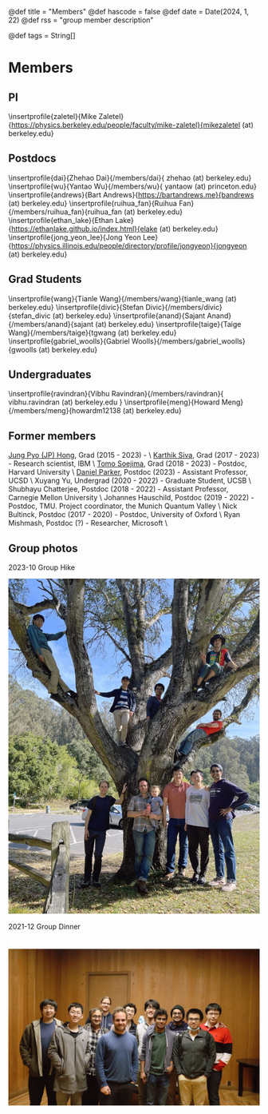 @def title = "Members"
@def hascode = false
@def date = Date(2024, 1, 22)
@def rss = "group member description"

@def tags = String[]

# Members

## PI

\insertprofile{zaletel}{Mike Zaletel}{https://physics.berkeley.edu/people/faculty/mike-zaletel}{mikezaletel (at) berkeley.edu}

## Postdocs

\insertprofile{dai}{Zhehao Dai}{/members/dai}{ zhehao (at) berkeley.edu}
\insertprofile{wu}{Yantao Wu}{/members/wu}{ yantaow (at) princeton.edu}
\insertprofile{andrews}{Bart Andrews}{https://bartandrews.me}{bandrews (at) berkeley.edu}
\insertprofile{ruihua_fan}{Ruihua Fan}{/members/ruihua_fan}{ruihua_fan (at) berkeley.edu}
\insertprofile{ethan_lake}{Ethan Lake}{https://ethanlake.github.io/index.html}{elake (at) berkeley.edu}
\insertprofile{jong_yeon_lee}{Jong Yeon Lee}{https://physics.illinois.edu/people/directory/profile/jongyeon}{jongyeon (at) berkeley.edu}

## Grad Students

\insertprofile{wang}{Tianle Wang}{/members/wang}{tianle_wang (at) berkeley.edu}
\insertprofile{divic}{Stefan Divic}{/members/divic}{stefan_divic (at) berkeley.edu}
\insertprofile{anand}{Sajant Anand}{/members/anand}{sajant (at) berkeley.edu}
\insertprofile{taige}{Taige Wang}{/members/taige}{tgwang (at) berkeley.edu}
\insertprofile{gabriel_woolls}{Gabriel Woolls}{/members/gabriel_woolls}{gwoolls (at) berkeley.edu}

## Undergraduates

\insertprofile{ravindran}{Vibhu Ravindran}{/members/ravindran}{ vibhu.ravindran (at) berkeley.edu }
\insertprofile{meng}{Howard Meng}{/members/meng}{howardm12138 (at) berkeley.edu}

## Former members

<!---
[link to xyz mini-website?](/members/xyz)
-->
[Jung Pyo (JP) Hong](/members/hong), Grad (2015 - 2023) - \\
[Karthik Siva](https://ksksks1.github.io/), Grad (2017 - 2023) - Research scientist, IBM \\
[Tomo Soejima](https://tomohiro-soejima.github.io/), Grad (2018 - 2023) - Postdoc, Harvard University \\
[Daniel Parker](https://danielericparker.github.io/), Postdoc (2023) - Assistant Professor, UCSD \\
Xuyang Yu, Undergrad (2020 - 2022) - Graduate Student, UCSB \\
Shubhayu Chatterjee, Postdoc (2018 - 2022) - Assistant Professor, Carnegie Mellon University \\
Johannes Hauschild, Postdoc (2019 - 2022) - Postdoc, TMU. Project coordinator, the Munich Quantum Valley \\
Nick Bultinck, Postdoc (2017 - 2020) - Postdoc, University of Oxford \\
Ryan Mishmash, Postdoc (?) - Researcher, Microsoft \\

## Group photos

2023-10 Group Hike

![2023-10-31](/assets/group_photo_103123.jpg)

2021-12 Group Dinner

![2021-12-13](/assets/group_photo_121321.jpg)
